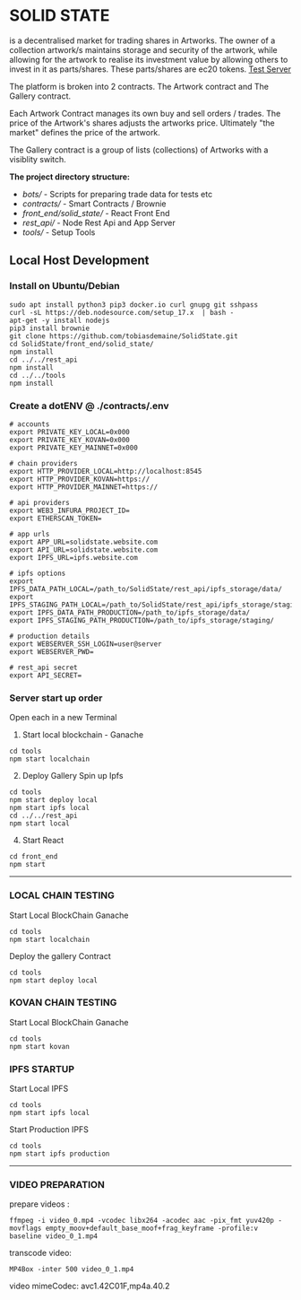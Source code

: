 SOLID STATE
===========

is a decentralised market for trading shares in Artworks. The owner of a collection artwork/s maintains storage and security of the artwork, while allowing for the artwork to realise its investment value by allowing others to invest in it as parts/shares.  These parts/shares are ec20 tokens. [Test Server](http://solidstate.tobiasdemaine.com)

The platform is broken into 2 contracts. The Artwork contract and The Gallery contract.

Each Artwork Contract manages its own buy and sell orders / trades.   The price of the Artwork's shares adjusts the artworks price. Ultimately "the market" defines the price of the artwork.

The Gallery contract is a group of lists (collections) of Artworks with a visiblity switch.

**The project directory structure:**

- *bots/* - Scripts for preparing trade data for tests etc
- *contracts/* - Smart Contracts / Brownie
- *front_end/solid_state/* - React Front End
- *rest_api/* - Node Rest Api and App Server
- *tools/* - Setup Tools



## Local Host Development 
### Install on Ubuntu/Debian
```
sudo apt install python3 pip3 docker.io curl gnupg git sshpass
curl -sL https://deb.nodesource.com/setup_17.x  | bash -
apt-get -y install nodejs
pip3 install brownie
git clone https://github.com/tobiasdemaine/SolidState.git
cd SolidState/front_end/solid_state/
npm install
cd ../../rest_api
npm install
cd ../../tools
npm install
```

### Create a dotENV @ ./contracts/.env
```
# accounts
export PRIVATE_KEY_LOCAL=0x000
export PRIVATE_KEY_KOVAN=0x000
export PRIVATE_KEY_MAINNET=0x000

# chain providers
export HTTP_PROVIDER_LOCAL=http://localhost:8545
export HTTP_PROVIDER_KOVAN=https://
export HTTP_PROVIDER_MAINNET=https://

# api providers
export WEB3_INFURA_PROJECT_ID=
export ETHERSCAN_TOKEN=

# app urls
export APP_URL=solidstate.website.com
export API_URL=solidstate.website.com
export IPFS_URL=ipfs.website.com

# ipfs options
export IPFS_DATA_PATH_LOCAL=/path_to/SolidState/rest_api/ipfs_storage/data/
export IPFS_STAGING_PATH_LOCAL=/path_to/SolidState/rest_api/ipfs_storage/staging/
export IPFS_DATA_PATH_PRODUCTION=/path_to/ipfs_storage/data/
export IPFS_STAGING_PATH_PRODUCTION=/path_to/ipfs_storage/staging/

# production details
export WEBSERVER_SSH_LOGIN=user@server
export WEBSERVER_PWD=

# rest_api secret
export API_SECRET=
```

### Server start up order 
Open each in a new Terminal
1. Start local blockchain - Ganache 
```
cd tools
npm start localchain
```
2. Deploy Gallery Spin up Ipfs 
```
cd tools 
npm start deploy local
npm start ipfs local
cd ../../rest_api
npm start local
```
4. Start React 
```
cd front_end
npm start
```

--------

### LOCAL CHAIN TESTING
Start Local BlockChain Ganache
```text
cd tools
npm start localchain
```

Deploy the gallery Contract
```text
cd tools
npm start deploy local
```

### KOVAN CHAIN TESTING
Start Local BlockChain Ganache
```text
cd tools
npm start kovan
```

### IPFS STARTUP
Start Local IPFS
```text
cd tools
npm start ipfs local
```

Start Production IPFS
```text
cd tools
npm start ipfs production
```

----------------------


### VIDEO PREPARATION
prepare videos :
```
ffmpeg -i video_0.mp4 -vcodec libx264 -acodec aac -pix_fmt yuv420p -movflags empty_moov+default_base_moof+frag_keyframe -profile:v baseline video_0_1.mp4
```

transcode video:
```
MP4Box -inter 500 video_0_1.mp4
```

video mimeCodec: avc1.42C01F,mp4a.40.2






